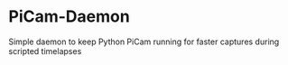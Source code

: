 # PiCam-Daemon
 Simple daemon to keep Python PiCam running for faster captures during scripted timelapses
